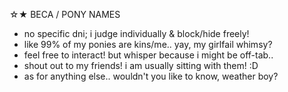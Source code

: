 ☆★ BECA / PONY NAMES
- no specific dni; i judge individually & block/hide freely!
- like 99% of my ponies are kins/me.. yay, my girlfail whimsy?
- feel free to interact! but whisper because i might be off-tab..
- shout out to my friends! i am usually sitting with them! :D
- as for anything else.. wouldn't you like to know, weather boy?
